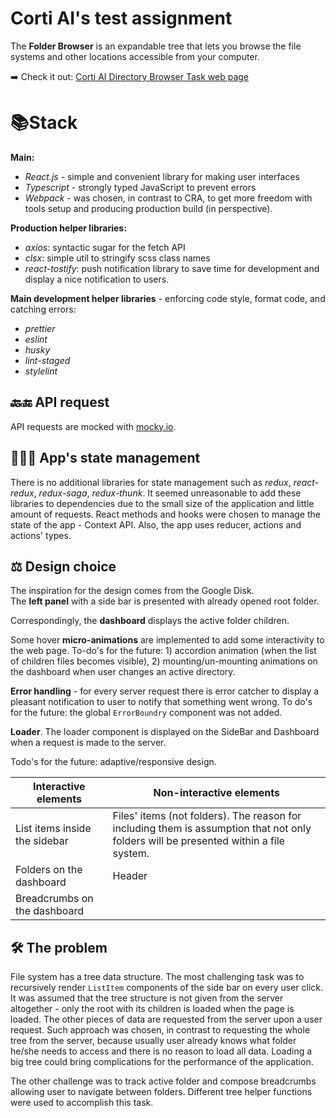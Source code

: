 # Corti AI's test assignment

The **Folder Browser** is an expandable tree that lets you browse the file systems and other locations accessible from your computer.

 ➡️ Check it out: [Corti AI Directory Browser Task web page](https://corti-directory-browser.netlify.app/)

# 📚Stack

**Main:**
- *React.js* - simple and convenient library for making user interfaces
- *Typescript* - strongly typed JavaScript to prevent errors
- *Webpack* - was chosen, in contrast to CRA, to get more freedom with tools setup and producing production build (in perspective).

**Production helper libraries:** 
- *axios*: syntactic sugar for the fetch API
- *clsx*: simple util to stringify scss class names
- *react-tostify*:  push notification library to save time for development and display a nice notification to users.

**Main development  helper libraries** - enforcing code style, format code, and catching errors:
- *prettier*
- *eslint*
- *husky*
-  *lint-staged*
- *stylelint*

## 🔙🔚 API request

API requests are mocked with [mocky.io](https://designer.mocky.io/).

## 👩🏼‍💻 App's state management

There is no additional libraries for state management such as *redux*, *react-redux*, *redux-saga*, *redux-thunk*. It seemed unreasonable to add these libraries to dependencies due to the small size of the application and little amount of requests. React methods and hooks were chosen to manage the state of the app - Context API. Also, the app uses reducer, actions and actions' types.

## ⚖️ Design choice

The inspiration for the design comes from the Google Disk.  
The **left panel** with a side bar is presented with already opened root folder. 

Correspondingly, the **dashboard** displays the active folder children. 

Some hover **micro-animations** are implemented to add some interactivity to the web page.  To-do's for the future: 1) accordion animation (when the list of children files becomes visible), 2) mounting/un-mounting  animations on the dashboard when user changes an active directory.

**Error handling** - for every server request there is error catcher to display a pleasant notification to user to notify that something went wrong. To do's for the future: the global `ErrorBoundry` component was not added.

**Loader**. The loader component is displayed on the SideBar and Dashboard when a request is made to the server.

Todo's for the future: adaptive/responsive design.



|Interactive elements                          |Non-interactive elements                         |
|-------------------------------|-----------------------------|
|List items inside the sidebar          |Files' items (not folders). The reason for including them is assumption that not only folders will be presented within a file system.            |
|Folders on the dashboard           |Header           |
|Breadcrumbs on the dashboard||

## 🛠 The problem

File system has a tree data structure. The most challenging task was to recursively  render `ListItem` components of the side bar on every user click. It was assumed that the tree structure is not given from the server altogether - only the root with its children is loaded when the page is loaded. The other pieces of data are requested from the server upon a user request. Such approach was chosen, in contrast to requesting the whole tree from the server, because usually user already knows what folder he/she needs to access and there is no reason to load all data. Loading a big tree could bring complications for the performance of the application.

The other challenge was to track active folder and compose breadcrumbs allowing user to navigate between folders. Different tree helper functions were used to accomplish this task.
